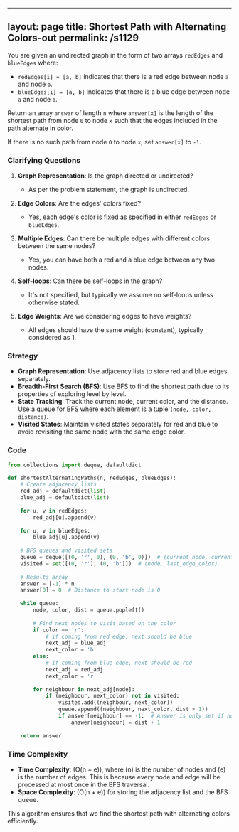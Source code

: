 
---
layout: page
title:  Shortest Path with Alternating Colors-out
permalink: /s1129
---

You are given an undirected graph in the form of two arrays `redEdges` and `blueEdges` where:
- `redEdges[i] = [a, b]` indicates that there is a red edge between node `a` and node `b`.
- `blueEdges[i] = [a, b]` indicates that there is a blue edge between node `a` and node `b`.

Return an array `answer` of length `n` where `answer[x]` is the length of the shortest path from node `0` to node `x` such that the edges included in the path alternate in color.

If there is no such path from node `0` to node `x`, set `answer[x]` to `-1`.

### Clarifying Questions

1. **Graph Representation**: Is the graph directed or undirected?
   - As per the problem statement, the graph is undirected.

2. **Edge Colors**: Are the edges' colors fixed?
   - Yes, each edge's color is fixed as specified in either `redEdges` or `blueEdges`.

3. **Multiple Edges**: Can there be multiple edges with different colors between the same nodes?
   - Yes, you can have both a red and a blue edge between any two nodes.

4. **Self-loops**: Can there be self-loops in the graph?
   - It's not specified, but typically we assume no self-loops unless otherwise stated.

5. **Edge Weights**: Are we considering edges to have weights?
   - All edges should have the same weight (constant), typically considered as 1.

### Strategy

- **Graph Representation**: Use adjacency lists to store red and blue edges separately.
- **Breadth-First Search (BFS)**: Use BFS to find the shortest path due to its properties of exploring level by level.
- **State Tracking**: Track the current node, current color, and the distance. Use a queue for BFS where each element is a tuple `(node, color, distance)`.
- **Visited States**: Maintain visited states separately for red and blue to avoid revisiting the same node with the same edge color.

### Code

```python
from collections import deque, defaultdict

def shortestAlternatingPaths(n, redEdges, blueEdges):
    # Create adjacency lists
    red_adj = defaultdict(list)
    blue_adj = defaultdict(list)
    
    for u, v in redEdges:
        red_adj[u].append(v)
        
    for u, v in blueEdges:
        blue_adj[u].append(v)
    
    # BFS queues and visited sets
    queue = deque([(0, 'r', 0), (0, 'b', 0)])  # (current_node, current_color, current_distance)
    visited = set([(0, 'r'), (0, 'b')])  # (node, last_edge_color)
    
    # Results array
    answer = [-1] * n
    answer[0] = 0  # Distance to start node is 0
    
    while queue:
        node, color, dist = queue.popleft()
        
        # Find next nodes to visit based on the color
        if color == 'r':
            # if coming from red edge, next should be blue
            next_adj = blue_adj
            next_color = 'b'
        else:
            # if coming from blue edge, next should be red
            next_adj = red_adj
            next_color = 'r'
        
        for neighbour in next_adj[node]:
            if (neighbour, next_color) not in visited:
                visited.add((neighbour, next_color))
                queue.append((neighbour, next_color, dist + 1))
                if answer[neighbour] == -1:  # Answer is only set if not set before
                    answer[neighbour] = dist + 1
    
    return answer
```

### Time Complexity

- **Time Complexity**: \(O(n + e)\), where \(n\) is the number of nodes and \(e\) is the number of edges. This is because every node and edge will be processed at most once in the BFS traversal.
- **Space Complexity**: \(O(n + e)\) for storing the adjacency list and the BFS queue.

This algorithm ensures that we find the shortest path with alternating colors efficiently.
